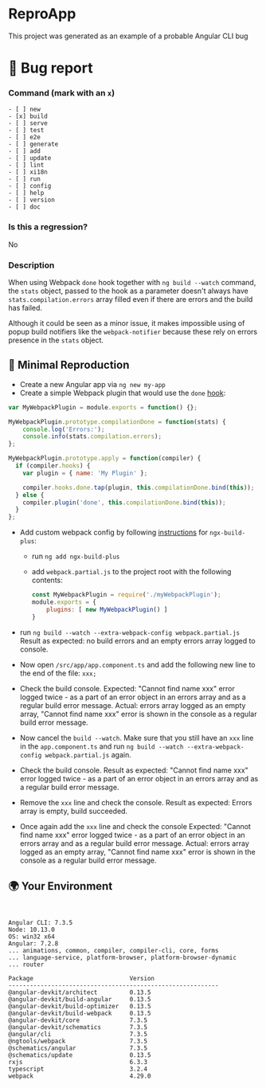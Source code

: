 # ReproApp

This project was generated as an example of a probable Angular CLI bug

# 🐞 Bug report

### Command (mark with an `x`)
<!-- Can you pin-point the command or commands that are effected by this bug? -->
<!-- ✍️edit: -->
```
- [ ] new
- [x] build
- [ ] serve
- [ ] test
- [ ] e2e
- [ ] generate
- [ ] add
- [ ] update
- [ ] lint
- [ ] xi18n
- [ ] run
- [ ] config
- [ ] help
- [ ] version
- [ ] doc
```

### Is this a regression?

No

### Description

When using Webpack `done` hook together with `ng build --watch` command, the `stats` object, passed to the hook as a parameter doesn't always have `stats.compilation.errors` array filled even if there are errors and the build has failed.

Although it could be seen as a minor issue, it makes impossible using of popup build notifiers like the `webpack-notifier` because these rely on errors presence in the `stats` object.

## 🔬 Minimal Reproduction

* Create a new Angular app via `ng new my-app`
* Create a simple Webpack plugin that would use the `done` [hook](https://webpack.js.org/api/compiler-hooks/#done):

```javascript
var MyWebpackPlugin = module.exports = function() {};

MyWebpackPlugin.prototype.compilationDone = function(stats) {
    console.log('Errors:');
    console.info(stats.compilation.errors);
};

MyWebpackPlugin.prototype.apply = function(compiler) {
  if (compiler.hooks) {
    var plugin = { name: 'My Plugin' };

    compiler.hooks.done.tap(plugin, this.compilationDone.bind(this));
  } else {
    compiler.plugin('done', this.compilationDone.bind(this));
  }
};
```

* Add custom webpack config by following [instructions](https://github.com/manfredsteyer/ngx-build-plus) for `ngx-build-plus`:

  * run `ng add ngx-build-plus`
  * add `webpack.partial.js` to the project root with the following contents:

    ```javascript
    const MyWebpackPlugin = require('./myWebpackPlugin');
    module.exports = {
        plugins: [ new MyWebpackPlugin() ]
    }
    ```

* run `ng build --watch --extra-webpack-config webpack.partial.js`
  Result as expected: no build errors and an empty errors array logged to console.
* Now open `/src/app/app.component.ts` and add the following new line to the end of the file: `xxx;`

* Check the build console.
  Expected: "Cannot find name xxx" error logged twice - as a part of an error object in an errors array and as a regular build error message.
  Actual: errors array logged as an empty array, "Cannot find name xxx" error is shown in the console as a regular build error message.

* Now cancel the `build --watch`. Make sure that you still have an `xxx` line in the `app.component.ts` and run `ng build --watch --extra-webpack-config webpack.partial.js` again.
* Check the build console.
   Result as expected: "Cannot find name xxx" error logged twice - as a part of an error object in an errors array and as a regular build error message.
* Remove the `xxx` line and check the console.
   Result as expected: Errors array is empty, build succeeded.

* Once again add the `xxx` line and check the console
  Expected: "Cannot find name xxx" error logged twice - as a part of an error object in an errors array and as a regular build error message.
  Actual: errors array logged as an empty array, "Cannot find name xxx" error is shown in the console as a regular build error message.

## 🌍 Your Environment
<pre><code>
<!-- run `ng version` and paste output below -->
Angular CLI: 7.3.5
Node: 10.13.0
OS: win32 x64
Angular: 7.2.8
... animations, common, compiler, compiler-cli, core, forms
... language-service, platform-browser, platform-browser-dynamic
... router

Package                           Version
-----------------------------------------------------------
@angular-devkit/architect         0.13.5
@angular-devkit/build-angular     0.13.5
@angular-devkit/build-optimizer   0.13.5
@angular-devkit/build-webpack     0.13.5
@angular-devkit/core              7.3.5
@angular-devkit/schematics        7.3.5
@angular/cli                      7.3.5
@ngtools/webpack                  7.3.5
@schematics/angular               7.3.5
@schematics/update                0.13.5
rxjs                              6.3.3
typescript                        3.2.4
webpack                           4.29.0

</code></pre>
